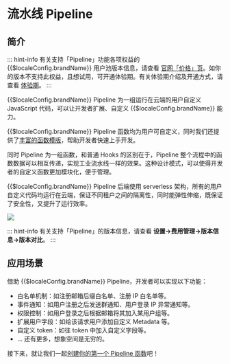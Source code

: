 # 流水线 Pipeline

<LastUpdated/>

## 简介

::: hint-info
有关支持「Pipeline」功能各项权益的 {{$localeConfig.brandName}} 用户池版本信息，请查看 [官网「价格」页](https://authing.cn/pricing)。如你的版本不支持此权益，且想试用，可开通体验期。有关体验期介绍及开通方式，请查看 [体验期](/guides/basics/trial/README.md)。
::: 

{{$localeConfig.brandName}} Pipeline 为一组运行在云端的用户自定义 JavaScript 代码，可以让开发者扩展、自定义  {{$localeConfig.brandName}} 能力。

{{$localeConfig.brandName}} Pipeline 函数均为用户可自定义，同时我们还提供了[丰富的函数模版](https://github.com/authing/pipeline)，帮助开发者快速上手开发。

同时 Pipeline 为一组函数，和普通 Hooks 的区别在于，Pipeline 整个流程中的函数数据可以相互传递，实现工业流水线一样的效果。这种设计模式，可以使得开发者的自定义函数更加模块化，便于管理。

{{$localeConfig.brandName}} Pipeline 后端使用  serverless 架构，所有的用户自定义代码均运行在云端，保证不同租户之间的隔离性，同时能弹性伸缩，既保证了安全性，又提升了运行效率。

![](https://cdn.authing.cn/blog/authing-pipeline.png)


::: hint-info
有关支持「Pipeline」的版本信息，请查看 **设置->费用管理->版本信息->版本对比**。
::: 

## 应用场景

借助 {{$localeConfig.brandName}} Pipeline，开发者可以实现以下功能：

* 白名单机制：如注册邮箱后缀白名单、注册 IP 白名单等。
* 事件通知：如用户注册之后发送群通知、用户登录 IP 异常通知等。
* 权限控制：如用户登录之后根据邮箱将其加入某用户组等。
* 扩展用户字段：如给该请求用户添加自定义 Metadata 等。
* 自定义  token：如往 token 中加入自定义字段等。
* ... 还有更多，想象空间是无穷的。


接下来，就让我们一起[创建你的第一个 Pipeline 函数](./write-your-first-pipeline-function.md)吧！
